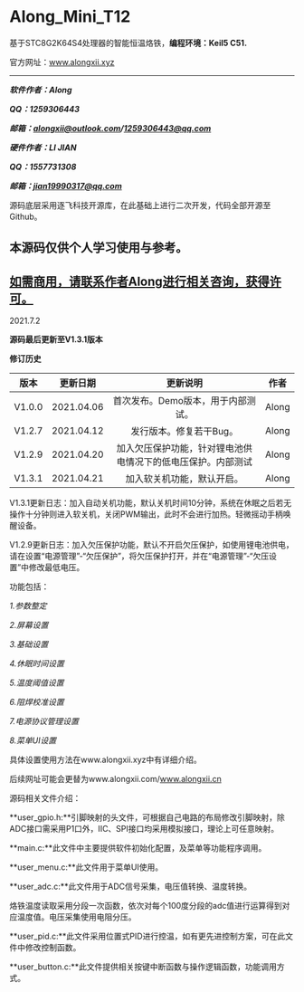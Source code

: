 # Along_Mini_T12
基于STC8G2K64S4处理器的智能恒温烙铁，**编程环境：Keil5 C51.**

官方网址：www.alongxii.xyz

****

***软件作者：Along***

***QQ：1259306443***

***邮箱：alongxii@outlook.com/1259306443@qq.com***

***硬件作者：LI JIAN***

***QQ：1557731308***

***邮箱：jian19990317@qq.com***

源码底层采用逐飞科技开源库，在此基础上进行二次开发，代码全部开源至Github。

## **本源码仅供个人学习使用与参考。**

## **<u>如需商用，请联系作者Along进行相关咨询，获得许可。</u>**

2021.7.2

**源码最后更新至V1.3.1版本**

**修订历史**

| **版本** | **更新日期** |                         **更新说明**                         | **作者** |
| :------: | :----------: | :----------------------------------------------------------: | :------: |
|  V1.0.0  |  2021.04.06  |              首次发布。Demo版本，用于内部测试。              |  Along   |
|  V1.2.7  |  2021.04.12  |                   发行版本。修复若干Bug。                    |  Along   |
|  V1.2.9  |  2021.04.20  | 加入欠压保护功能，针对锂电池供电情况下的低电压保护。内部测试 |  Along   |
|  V1.3.1  |  2021.04.21  |                  加入软关机功能，默认开启。                  |  Along   |

V1.3.1更新日志：加入自动关机功能，默认关机时间10分钟，系统在休眠之后若无操作十分钟则进入软关机，关闭PWM输出，此时不会进行加热。轻微摇动手柄唤醒设备。

V1.2.9更新日志：加入欠压保护功能，默认不开启欠压保护，如使用锂电池供电，请在设置“电源管理”-“欠压保护”，将欠压保护打开，并在“电源管理”-“欠压设置”中修改最低电压。

功能包括：

*1.参数整定*

*2.屏幕设置*

*3.基础设置*

*4.休眠时间设置*

*5.温度阈值设置*

*6.阻焊校准设置*

*7.电源协议管理设置*

*8.菜单UI设置*

具体设置使用方法在www.alongxii.xyz中有详细介绍。

后续网址可能会更替为www.alongxii.com/www.alongxii.cn

源码相关文件介绍：

**user_gpio.h:**引脚映射的头文件，可根据自己电路的布局修改引脚映射，除ADC接口需采用P1口外，IIC、SPI接口均采用模拟接口，理论上可任意映射。

**main.c:**此文件中主要提供软件初始化配置，及菜单等功能程序调用。

**user_menu.c:**此文件用于菜单UI使用。

**user_adc.c:**此文件用于ADC信号采集，电压值转换、温度转换。

烙铁温度读取采用分段一次函数，依次对每个100度分段的adc值进行运算得到对应温度值。电压采集使用电阻分压。

**user_pid.c:**此文件采用位置式PID进行控温，如有更先进控制方案，可在此文件中修改控制函数。

**user_button.c:**此文件提供相关按键中断函数与操作逻辑函数，功能调用方式。